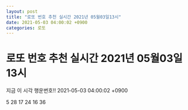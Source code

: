 ```yaml
---
layout: post
title: "로또 번호 추천 실시간 2021년 05월03일13시"
date: 2021-05-03 04:00:02 +0900
categories: 로또
---
```


# 로또 번호 추천 실시간 2021년 05월03일13시

지금 이 시각 행운번호!! 2021-05-03 04:00:02 +0900

 5  28  17  24  16  36 

